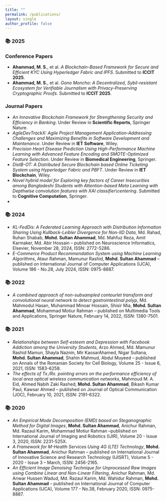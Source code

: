 ```yaml
---
title: ""
permalink: /publications/
layout: single
author_profile: false
---
```


### 📚 2025

### Conference Papers
- **Ahammad, M. S.**, et al. *A Blockchain-Based Framework for Secure and Efficient KYC Using Hyperledger Fabric and IPFS*. Submitted to **ICCIT 2025**.
- **Ahammad, M. S.**, et al. *Gono Moncho: A Decentralized, Sybil-resistant Ecosystem for Verifiable Journalism with Privacy-Preserving Cryptographic Proofs*. Submitted to **ICCIT 2025**.
  
### Journal Papers
- *An Innovative Blockchain Framework for Strengthening Security and Efficiency in Banking*. Under Review in **Scientific Reports**, Springer Nature.
- *AgileDevTrackX: Agile Project Management Application-Addressing Challenges and Maximizing Benefits in Software Development and Maintenance*. Under Review in **IET Software**, Wiley.
- *Precision Heart Disease Prediction Using High-Performance Machine Learning with Advanced Feature Encoding and SMOTE-Optimized Feature Selection*. Under Review in **Biomedical Engineering**, Springer.
- *DistB-OT: A Distributed Secure Blockchain based Online Ticketing System using Hyperledger Fabric and PBFT*. Under Review in **IET Blockchain**, Wiley.
- *Novel hybrid model for Exploring key factors of Career Insecurities among Bangladeshi Students with Attention-based Meta Learning with Depthwise convolution features with XAI classifier\centering*. Submitted to **Cognitive Computation**, Springer.
- 

### 📚 2024
- *KL-FedDis: A Federated Learning Approach with Distribution Information Sharing Using Kullback-Leibler Divergence for Non-IID Data*, Md. Rahad, Ruhan Shabab, **Mohd. Sultan Ahammad**, Md. Mahfuz Reza, Amit Karmaker, Md. Abir Hossain – published on Neuroscience Informatics, Elsevier, November 28, 2024, ISSN: 2772-5286.
- *E-Commerce Product Recommendation System using Machine Learning Algorithms*, Ataur Rahman, Mamunur Rashid, **Mohd. Sultan Ahammad** – published on International Journal of  Computer Applications (IJCA), Volume 186 - No.28, July 2024, ISSN: 0975-8887.

### 📚 2022
- *A combined approach of non-subsampled contourlet transform and convolutional neural network to detect gastrointestinal polyp*, Md. Mahmodul Hasan, Muhammad Minoar Hossain, Shisir Mia, **Mohd. Sultan Ahammad**, Mohammad Motiur Rahman – published on Multimedia Tools and Applications, Springer Nature, February 14, 2022, ISSN: 1380-7501.

### 📚 2021
- *Relationships between Self-esteem and Depression with Facebook Addiction among the University Students*, Arzo Ahmed, Md. Mamunur Rashid Mamun, Shayla Naznin, Mir KaosarAhamed, Nigar Sultana, **Mohd. Sultan Ahammad**, Shahin Mahmud, Abdul Muyeed – published on Annals of the Romanian Society for Cell Biology, Volume 25 - Issue 6, 2021, ISSN: 1583-6258.
- *The effects of Tx./Rx. pointing errors on the performance efficiency of local area optical wireless communication networks*, Mahmoud M. A. Eid, Ahmed Nabih Zaki Rashed, **Mohd. Sultan Ahammad**, Bikash Kumar Paul, Kawsar Ahmed – published on Journal of Optical Communication (JOC), February 10, 2021, ISSN: 2191-6322.

### 📚 2020
- *An Empirical Mode Decomposition (EMD) based on Steganographic Method for Digital Images*, **Mohd. Sultan Ahammad**, Anichur Rahman, Md. Razaul Karim, Mohammad Motiur Rahman –published on International Journal of Imaging and Robotics (IJIR), Volume 20 - Issue 3, 2020, ISSN: 2231-525X.
- *A Framework for M-Health Services Using 4G (LTE) Technology*, **Mohd. Sultan Ahammad**, Anichur Rahman – published on International Journal of Innovative Science and Research Technology (IJISRT), Volume 5 - 2020 - Issue 3 – March, ISSN: 2456-2165.
- *An Efficient Image Denoising Technique for Unprocessed Raw Images using Combine Linear and Non-Linear Filtering*, Anichur Rahman, Md. Anwar Hussen Wadud, Md. Razaul Karim, Md. Wahidur Rahman, **Mohd. Sultan Ahammad** – published on International Journal of Computer Applications (IJCA), Volume 177 - No.38, February 2020, ISSN: 0975-8887.
